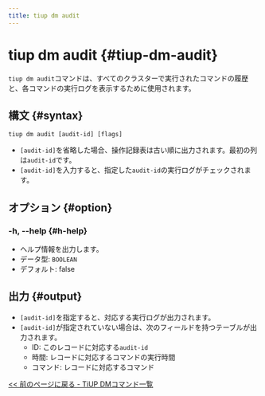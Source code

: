 ```yaml
---
title: tiup dm audit
---
```


# tiup dm audit {#tiup-dm-audit}

`tiup dm audit`コマンドは、すべてのクラスターで実行されたコマンドの履歴と、各コマンドの実行ログを表示するために使用されます。

## 構文 {#syntax}

```shell
tiup dm audit [audit-id] [flags]
```

-   `[audit-id]`を省略した場合、操作記録表は古い順に出力されます。最初の列は`audit-id`です。
-   `[audit-id]`を入力すると、指定した`audit-id`の実行ログがチェックされます。

## オプション {#option}

### -h, --help {#h-help}

-   ヘルプ情報を出力します。
-   データ型: `BOOLEAN`
-   デフォルト: false

## 出力 {#output}

-   `[audit-id]`を指定すると、対応する実行ログが出力されます。
-   `[audit-id]`が指定されていない場合は、次のフィールドを持つテーブルが出力されます。
    -   ID: このレコードに対応する`audit-id`
    -   時間: レコードに対応するコマンドの実行時間
    -   コマンド: レコードに対応するコマンド

[&lt;&lt; 前のページに戻る - TiUP DMコマンド一覧](/tiup/tiup-component-dm.md#command-list)
